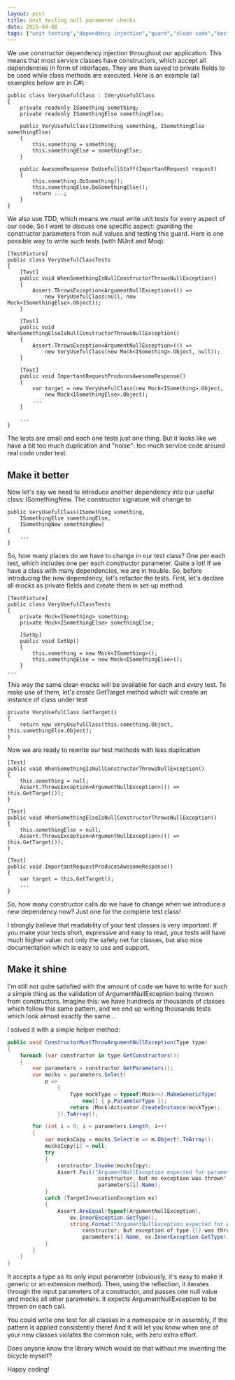 ```yaml
---
layout: post
title: Unit testing null parameter checks
date: 2015-04-08
tags: ["unit testing","dependency injection","guard","clean code","best practices","reflection","C#","code samples","TDD"]
---
```

We use constructor dependency injection throughout our application. This means that most service classes have constructors, which accept all dependencies in form of interfaces. They are then saved to private fields to be used while class methods are executed. Here is an example (all examples below are in C#):

    public class VeryUsefulClass : IVeryUsefulClass
    {
        private readonly ISomething something;
        private readonly ISomethingElse somethingElse;
        
        public VeryUsefulClass(ISomething something, ISomethingElse somethingElse)
        {
            this.something = something;
            this.somethingElse = somethingElse;
        }

        public AwesomeResponse DoUsefullStaff(ImportantRequest request)
        {
            this.something.DoSomething();
            this.somethingElse.DoSomethingElse();
            return ...;
        }
    }

We also use TDD, which means we must write unit tests for every aspect of our code. So I want to discuss one specific aspect: guarding the constructor parameters from null values and testing this guard. Here is one possible way to write such tests (with NUnit and Moq):

    [TestFixture]
    public class VeryUsefulClassTests
    {
        [Test]
        public void WhenSomethingIsNullConstructorThrowsNullException()
        {
            Assert.ThrowsException<ArgumentNullException>(() => 
                new VeryUsefulClass(null, new Mock<ISomethingElse>.Object));
        }

        [Test]
        public void WhenSomethingElseIsNullConstructorThrowsNullException()
        {
            Assert.ThrowsException<ArgumentNullException>(() => 
                new VeryUsefulClass(new Mock<ISomething>.Object, null));
        }

        [Test]
        public void ImportantRequestProducesAwesomeResponse()
        {
            var target = new VeryUsefulClass(new Mock<ISomething>.Object, 
                new Mock<ISomethingElse>.Object);
            ...
        }

        ...
    }

The tests are small and each one tests just one thing. But it looks like we have a bit too much duplication and "noise": too much service code around real code under test. 

Make it better
--------------

Now let's say we need to introduce another dependency into our useful class: ISomethingNew. The constructor signature will change to

    public VeryUsefulClass(ISomething something, 
        ISomethingElse somethingElse, 
        ISomethingNew somethingNew)
    {
        ...
    }

So, how many places do we have to change in our test class? One per each test, which includes one per each constructor parameter. Quite a lot! If we have a class with many dependencies, we are in trouble. So, before introducing the new dependency, let's refactor the tests. First, let's declare all mocks as private fields and create them in set-up method:

    [TestFixture]
    public class VeryUsefulClassTests
    {
        private Mock<ISomething> something;
        private Mock<ISomethingElse> somethingElse;
    
        [SetUp]
        public void SetUp()
        {
            this.something = new Mock<ISomething>();
            this.somethingElse = new Mock<ISomethingElse>();
        }
    ...

This way the same clean mocks will be available for each and every test. To make use of them, let's create GetTarget method which will create an instance of class under test

    private VeryUsefulClass GetTarget()
    {
        return new VeryUsefulClass(this.something.Object, this.somethingElse.Object);
    }

Now we are ready to rewrite our test methods with less duplication

    [Test]
    public void WhenSomethingIsNullConstructorThrowsNullException()
    {
        this.something = null;
        Assert.ThrowsException<ArgumentNullException>(() => this.GetTarget());
    }

    [Test]
    public void WhenSomethingElseIsNullConstructorThrowsNullException()
    {
        this.somethingElse = null;
        Assert.ThrowsException<ArgumentNullException>(() => this.GetTarget());
    }

    [Test]
    public void ImportantRequestProducesAwesomeResponse()
    {
        var target = this.GetTarget();
        ...
    }

So, how many constructor calls do we have to change when we introduce a new dependency now? Just one for the complete test class!

I strongly believe that readability of your test classes is very important. If you make your tests short, expressive and easy to read, your tests will have much higher value: not only the safety net for classes, but also nice documentation which is easy to use and support.

Make it shine
-------------

I'm still not quite satisfied with the amount of code we have to write for such a simple thing as the validation of ArgumentNullException being thrown from constructors. Imagine this: we have hundreds or thousands of classes which follow this same pattern, and we end up writing thousands tests which look almost exactly the same... 

I solved it with a simple helper method:

``` cs
public void ConstructorMustThrowArgumentNullException(Type type)
{
    foreach (var constructor in type.GetConstructors())
    {
        var parameters = constructor.GetParameters();
        var mocks = parameters.Select(
            p =>
                {
                    Type mockType = typeof(Mock<>).MakeGenericType(
                        new[] { p.ParameterType });
                    return (Mock)Activator.CreateInstance(mockType);
                }).ToArray();

        for (int i = 0; i < parameters.Length; i++)
        {
            var mocksCopy = mocks.Select(m => m.Object).ToArray();
            mocksCopy[i] = null;
            try
            {
                constructor.Invoke(mocksCopy);
                Assert.Fail("ArgumentNullException expected for parameter {0} of 
                             constructor, but no exception was thrown", 
                             parameters[i].Name);
            }
            catch (TargetInvocationException ex)
            {
                Assert.AreEqual(typeof(ArgumentNullException), 
                    ex.InnerException.GetType(), 
                    string.Format("ArgumentNullException expected for parameter {0} of 
                        constructor, but exception of type {1} was thrown", 
                        parameters[i].Name, ex.InnerException.GetType()));
            }
        }
    }
}
```

It accepts a type as its only input parameter (obviously, it's easy to make it generic or an extension method). Then, using the reflection, it iterates through the input parameters of a constructor, and passes one null value and mocks all other parameters. It expects ArgumentNullException to be thrown on each call.

You could write one test for all classes in a namespace or in assembly, if the pattern is applied consistently there! And it will let you know when one of your new classes violates the common rule, with zero extra effort.

Does anyone know the library which would do that without me inventing the bicycle myself?

Happy coding!